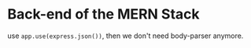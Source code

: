 # Back-end of the MERN Stack

use `app.use(express.json())`, then we don't need body-parser anymore.

